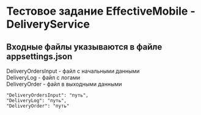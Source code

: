 # Тестовое задание  EffectiveMobile  -  DeliveryService

## Входные файлы указываются в файле appsettings.json

DeliveryOrdersInput - файл с начальными данными  
DeliveryLog - файл с логами  
DeliveryOrder - файл в выходными данными  

````
"DeliveryOrdersInput": "путь",
"DeliveryLog": "путь",
"DeliveryOrder": "путь"
````
